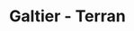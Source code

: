 ---
layout: media
title: "Galtier - Terran"
categories: visual
blurb: "In collaboration with Galtier and Joel Simon for Infinite Machine"
show_blurb: true
ads: false
share: false
show_url: flase
image:
  id: 40735295670
---